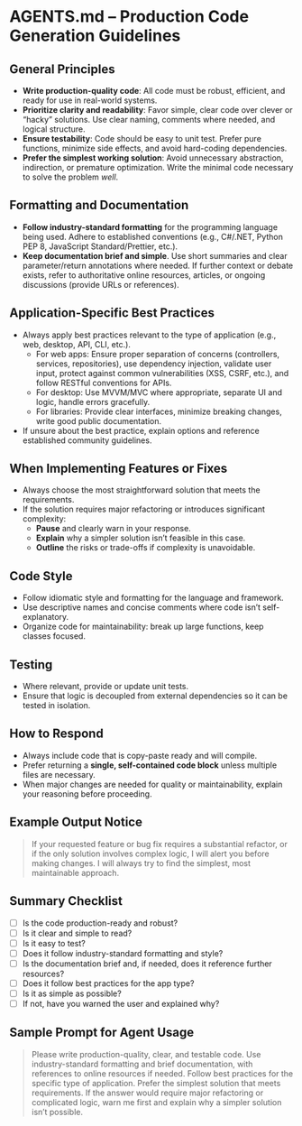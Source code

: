 # AGENTS.md – Production Code Generation Guidelines

## General Principles

- **Write production-quality code**: All code must be robust, efficient, and ready for use in real-world systems.
- **Prioritize clarity and readability**: Favor simple, clear code over clever or “hacky” solutions. Use clear naming, comments where needed, and logical structure.
- **Ensure testability**: Code should be easy to unit test. Prefer pure functions, minimize side effects, and avoid hard-coding dependencies.
- **Prefer the simplest working solution**: Avoid unnecessary abstraction, indirection, or premature optimization. Write the minimal code necessary to solve the problem _well_.

## Formatting and Documentation

- **Follow industry-standard formatting** for the programming language being used. Adhere to established conventions (e.g., C#/.NET, Python PEP 8, JavaScript Standard/Prettier, etc.).
- **Keep documentation brief and simple**. Use short summaries and clear parameter/return annotations where needed. If further context or debate exists, refer to authoritative online resources, articles, or ongoing discussions (provide URLs or references).

## Application-Specific Best Practices

- Always apply best practices relevant to the type of application (e.g., web, desktop, API, CLI, etc.).
  - For web apps: Ensure proper separation of concerns (controllers, services, repositories), use dependency injection, validate user input, protect against common vulnerabilities (XSS, CSRF, etc.), and follow RESTful conventions for APIs.
  - For desktop: Use MVVM/MVC where appropriate, separate UI and logic, handle errors gracefully.
  - For libraries: Provide clear interfaces, minimize breaking changes, write good public documentation.
- If unsure about the best practice, explain options and reference established community guidelines.

## When Implementing Features or Fixes

- Always choose the most straightforward solution that meets the requirements.
- If the solution requires major refactoring or introduces significant complexity:
  - **Pause** and clearly warn in your response.
  - **Explain** why a simpler solution isn’t feasible in this case.
  - **Outline** the risks or trade-offs if complexity is unavoidable.

## Code Style

- Follow idiomatic style and formatting for the language and framework.
- Use descriptive names and concise comments where code isn’t self-explanatory.
- Organize code for maintainability: break up large functions, keep classes focused.

## Testing

- Where relevant, provide or update unit tests.
- Ensure that logic is decoupled from external dependencies so it can be tested in isolation.

## How to Respond

- Always include code that is copy-paste ready and will compile.
- Prefer returning a **single, self-contained code block** unless multiple files are necessary.
- When major changes are needed for quality or maintainability, explain your reasoning before proceeding.

## Example Output Notice

> If your requested feature or bug fix requires a substantial refactor, or if the only solution involves complex logic, I will alert you before making changes. I will always try to find the simplest, most maintainable approach.

## Summary Checklist

- [ ] Is the code production-ready and robust?
- [ ] Is it clear and simple to read?
- [ ] Is it easy to test?
- [ ] Does it follow industry-standard formatting and style?
- [ ] Is the documentation brief and, if needed, does it reference further resources?
- [ ] Does it follow best practices for the app type?
- [ ] Is it as simple as possible?
- [ ] If not, have you warned the user and explained why?

## Sample Prompt for Agent Usage

> Please write production-quality, clear, and testable code. Use industry-standard formatting and brief documentation, with references to online resources if needed. Follow best practices for the specific type of application. Prefer the simplest solution that meets requirements. If the answer would require major refactoring or complicated logic, warn me first and explain why a simpler solution isn’t possible.
